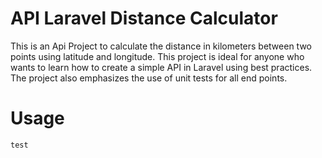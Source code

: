 # API Laravel Distance Calculator
This is an Api Project to calculate the distance in kilometers between two points using latitude and longitude.
This project is ideal for anyone who wants to learn how to create a simple API in Laravel using best practices.
The project also emphasizes the use of unit tests for all end points.

# Usage
```php
test
```
